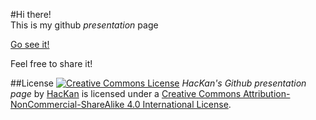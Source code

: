 #Hi there!  
This is my github *presentation* page  

[Go see it!](https://hackancuba.github.io)  

Feel free to share it!  

##License
[![Creative Commons License](https://i.creativecommons.org/l/by-nc-sa/4.0/80x15.png)](https://creativecommons.org/licenses/by-nc-sa/4.0/) *HacKan's Github presentation page* by [HacKan](https://github.com/HacKanCuBa/hackancuba.github.io) is licensed under a [Creative Commons Attribution-NonCommercial-ShareAlike 4.0 International License](https://creativecommons.org/licenses/by-nc-sa/4.0/).  
